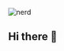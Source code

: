 ![nerd](https://github.com/user-attachments/assets/4709d49f-952d-4aeb-baff-6f324a1c264b)
## Hi there 👋

<!--
**rdztr2020/rdztr2020** is a ✨ _special_ ✨ repository because its `README.md` (this file) appears on your GitHub profile.

Here are some ideas to get you started:

- 🔭 I’m currently working on ...
- 🌱 I’m currently learning ...
- 👯 I’m looking to collaborate on ...
- 🤔 I’m looking for help with ...
- 💬 Ask me about ...
- 📫 How to reach me: ...
- 😄 Pronouns: ...
- ⚡ Fun fact: ...
-->
